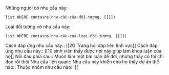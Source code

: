 Những người có nhu cầu này:
```dataview
list WHERE contains(nhu-cầu-của-đối-tượng, [[]])
```

Loại đối tượng có nhu cầu này:
```dataview
list WHERE contains(nhu-cầu-của-loại-đối-tượng, [[]])
```

Cách đáp ứng nhu cầu này:: [[2G Trang hỏi đáp liên lĩnh vực]]
Cách đáp ứng nhu cầu này:: [[10 sinh viên thấy được nơi này giúp làm khoá luận của họ]]
Nỗi đau phía sau:: Muốn làm một bài luận để đời, nhưng thầy cô thì chỉ đọc rồi thôi
Nhu cầu liên quan:: 
Nhu cầu này khiến cho họ thấy dự án thế nào:: 
Thuộc nhóm nhu cầu nào:: [[